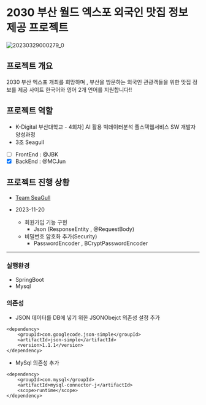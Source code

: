 # 2030 부산 월드 엑스포 외국인 맛집 정보 제공 프로젝트 
![20230329000279_0](https://github.com/ghdaud30/HotPlace_In_Busan/assets/54072339/6094771f-941b-48a4-8e1a-2026bb4f17cf)

## 프로젝트 개요
2030 부산 엑스포 개최를 희망하며 , 부산을 방문하는 외국인 관광객들을 위한 맛집 정보를 제공 사이트 
한국어와 영어 2개 언어를 지원합니다!!

## 프로젝트 역할
- K-Digital 부산대학교 - 4회차] AI 활용 빅데이터분석 풀스택웹서비스 SW 개발자 양성과정     
- 3조 Seagull  
- [ ] FrontEnd : @JBK  
- [x] BackEnd : @MCJun  

## 프로젝트 진행 상황
 - [Team SeaGull](https://www.notion.so/2023-9a0cd2e5323d401cab9db29c49586519)

 - 2023-11-20 
   - 회원가입 기능 구현 
      - Json (ResponseEntity , @RequestBody)
   - 비밀번호 암호화 추가(Security)
      - PasswordEncoder , BCryptPasswordEncoder
---
### 실행환경
 - SpringBoot
 - Mysql

### 의존성
- JSON 데이터를 DB에 넣기 위한 JSONObejct 의존성 설정 추가
```
<dependency>
    <groupId>com.googlecode.json-simple</groupId>
    <artifactId>json-simple</artifactId>
    <version>1.1.1</version>
</dependency>
```
- MySql 의존성 추가
```
<dependency>
    <groupId>com.mysql</groupId>
    <artifactId>mysql-connector-j</artifactId>
    <scope>runtime</scope>
</dependency>
```